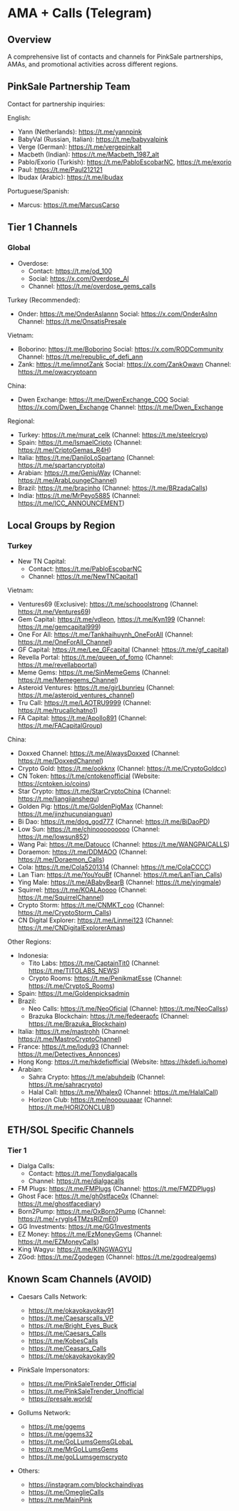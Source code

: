 # AMA + Calls (Telegram)

## Overview
A comprehensive list of contacts and channels for PinkSale partnerships, AMAs, and promotional activities across different regions.

## PinkSale Partnership Team

Contact for partnership inquiries:

English:

-   Yann (Netherlands): https://t.me/yannpink
-   BabyVal (Russian, Italian): https://t.me/babyvalpink
-   Verge (German): https://t.me/vergepinkalt
-   Macbeth (Indian): https://t.me/Macbeth_1987_alt
-   Pablo/Exorio (Turkish): https://t.me/PabloEscobarNC, https://t.me/exorio
-   Paul: https://t.me/Paul212121
-   Ibudax (Arabic): https://t.me/ibudax

Portuguese/Spanish:

-   Marcus: https://t.me/MarcusCarso

## Tier 1 Channels

### Global

-   Overdose:
    -   Contact: https://t.me/od_100
    -   Social: https://x.com/Overdose_AI
    -   Channel: https://t.me/overdose_gems_calls

Turkey (Recommended):

-   Onder: https://t.me/OnderAslannn
    Social: https://x.com/OnderAslnn
    Channel: https://t.me/OnsatisPresale

Vietnam:

-   Boborino: https://t.me/Boborino
    Social: https://x.com/RODCommunity
    Channel: https://t.me/republic_of_defi_ann
-   Zank: https://t.me/imnotZank
    Social: https://x.com/ZankOwavn
    Channel: https://t.me/owacryptoann

China:

-   Dwen Exchange: https://t.me/DwenExchange_COO
    Social: https://x.com/Dwen_Exchange
    Channel: https://t.me/Dwen_Exchange

Regional:

-   Turkey: https://t.me/murat_celk (Channel: https://t.me/steelcryp)
-   Spain: https://t.me/IsmaelCripto (Channel: https://t.me/CriptoGemas_R4H)
-   Italia: https://t.me/DaniloLoSpartano (Channel: https://t.me/spartancryptoita)
-   Arabian: https://t.me/GeniuWay (Channel: https://t.me/ArabLoungeChannel)
-   Brazil: https://t.me/bracinho (Channel: https://t.me/BRzadaCalls)
-   India: https://t.me/MrPeyo5885 (Channel: https://t.me/ICC_ANNOUNCEMENT)

## Local Groups by Region

### Turkey

-   New TN Capital:
    -   Contact: https://t.me/PabloEscobarNC
    -   Channel: https://t.me/NewTNCapital1

Vietnam:

-   Ventures69 (Exclusive): https://t.me/schooolstrong (Channel: https://t.me/Ventures69)
-   Gem Capital: https://t.me/vdleon, https://t.me/Kyn199 (Channel: https://t.me/gemcapital999)
-   One For All: https://t.me/Tankhaihuynh_OneForAll (Channel: https://t.me/OneForAll_Channel)
-   GF Capital: https://t.me/Lee_GFcapital (Channel: https://t.me/gf_capital)
-   Revella Portal: https://t.me/queen_of_fomo (Channel: https://t.me/revellabportal)
-   Meme Gems: https://t.me/SinMemeGems (Channel: https://t.me/Memegems_Channel)
-   Asteroid Ventures: https://t.me/girLbunrieu (Channel: https://t.me/asteroid_ventures_channel)
-   Tru Call: https://t.me/LAOTRU9999 (Channel: https://t.me/trucallchatno1)
-   FA Capital: https://t.me/Apollo891 (Channel: https://t.me/FACapitalGroup)

China:

-   Doxxed Channel: https://t.me/AlwaysDoxxed (Channel: https://t.me/DoxxedChannel)
-   Crypto Gold: https://t.me/ookknx (Channel: https://t.me/CryptoGoldcc)
-   CN Token: https://t.me/cntokenofficial (Website: https://cntoken.io/coins)
-   Star Crypto: https://t.me/StarCryptoChina (Channel: https://t.me/liangjianshequ)
-   Golden Pig: https://t.me/GoldenPigMax (Channel: https://t.me/jinzhucunqianguan)
-   Bi Dao: https://t.me/dog_god777 (Channel: https://t.me/BiDaoPD)
-   Low Sun: https://t.me/chinooooooooo (Channel: https://t.me/lowsun852)
-   Wang Pai: https://t.me/Datoucc (Channel: https://t.me/WANGPAICALLS)
-   Doraemon: https://t.me/DDMAOO (Channel: https://t.me/Doraemon_Calls)
-   Cola: https://t.me/Cola5201314 (Channel: https://t.me/ColaCCCC)
-   Lan Tian: https://t.me/YouYouBf (Channel: https://t.me/LanTian_Calls)
-   Ying Male: https://t.me/ABabyBearB (Channel: https://t.me/yingmale)
-   Squirrel: https://t.me/KOALAoooo (Channel: https://t.me/SquirrelChannel)
-   Crypto Storm: https://t.me/CNMKT_coo (Channel: https://t.me/CryptoStorm_Calls)
-   CN Digital Explorer: https://t.me/Linmei123 (Channel: https://t.me/CNDigitalExplorerAmas)

Other Regions:

-   Indonesia:
    -   Tito Labs: https://t.me/CaptainTit0 (Channel: https://t.me/TITOLABS_NEWS)
    -   Crypto Rooms: https://t.me/PenikmatEsse (Channel: https://t.me/CryptoS_Rooms)
-   Spain: https://t.me/Goldenpicksadmin
-   Brazil:
    -   Neo Calls: https://t.me/NeoOficial (Channel: https://t.me/NeoCallss)
    -   Brazuka Blockchain: https://t.me/fedeeraofc (Channel: https://t.me/Brazuka_Blockchain)
-   Italia: https://t.me/mastrohh (Channel: https://t.me/MastroCryptoChannel)
-   France: https://t.me/lodu93 (Channel: https://t.me/Detectives_Annonces)
-   Hong Kong: https://t.me/hkdefiofficial (Website: https://hkdefi.io/home)
-   Arabian:
    -   Sahra Crypto: https://t.me/abuhdeib (Channel: https://t.me/sahracrypto)
    -   Halal Call: https://t.me/Whalex0 (Channel: https://t.me/HalalCall)
    -   Horizon Club: https://t.me/nooouuaaar (Channel: https://t.me/HORIZONCLUB1)

## ETH/SOL Specific Channels

### Tier 1

-   Dialga Calls:
    -   Contact: https://t.me/Tonydialgacalls
    -   Channel: https://t.me/dialgacalls
-   FM Plugs: https://t.me/FMPlugs (Channel: https://t.me/FMZDPlugs)
-   Ghost Face: https://t.me/gh0stface0x (Channel: https://t.me/ghostfacediary)
-   Born2Pump: https://t.me/OxBorn2Pump (Channel: https://t.me/+rygls4TMzsRlZmE0)
-   GG Investments: https://t.me/GG1nvestments
-   EZ Money: https://t.me/EzMoneyGems (Channel: https://t.me/EZMoneyCalls)
-   King Wagyu: https://t.me/KINGWAGYU
-   ZGod: https://t.me/Zgodegen (Channel: https://t.me/zgodrealgems)

## Known Scam Channels (AVOID)

-   Caesars Calls Network:

    -   https://t.me/okayokayokay91
    -   https://t.me/Caesarscalls_VP
    -   https://t.me/Bright_Eyes_Buck
    -   https://t.me/Caesars_Calls
    -   https://t.me/KobesCalls
    -   https://t.me/Ceasars_Calls
    -   https://t.me/okayokayokay90

-   PinkSale Impersonators:

    -   https://t.me/PinkSaleTrender_Official
    -   https://t.me/PinkSaleTrender_Unofficial
    -   https://presale.world/

-   Gollums Network:

    -   https://t.me/ggems
    -   https://t.me/ggems32
    -   https://t.me/GoLLumsGemsGLobaL
    -   https://t.me/MrGoLLumsGems
    -   https://t.me/goLLumsgemscrypto

-   Others:
    -   https://instagram.com/blockchaindivas
    -   https://t.me/OmeglieCalls
    -   https://t.me/MainPink
